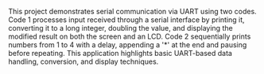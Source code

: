 This project demonstrates serial communication via UART using two codes. Code 1 processes input received through a serial interface by printing it, converting it to a long integer, doubling the value, and displaying the modified result on both the screen and an LCD. Code 2 sequentially prints numbers from 1 to 4 with a delay, appending a '*' at the end and pausing before repeating. This application highlights basic UART-based data handling, conversion, and display techniques.
